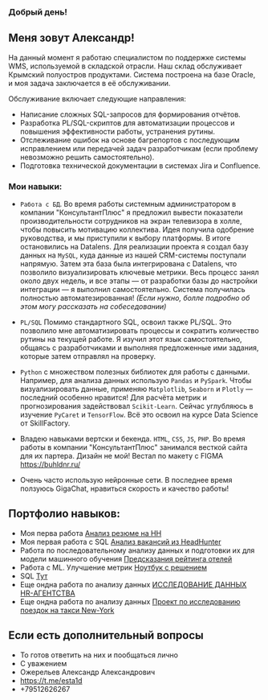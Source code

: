 ### Добрый день!
## Меня зовут Александр!
На данный момент я работаю специалистом по поддержке системы WMS, используемой в складской отрасли. Наш склад обслуживает Крымский полуостров продуктами. Система построена на базе Oracle, и моя задача заключается в её обслуживании.

Обслуживание включает следующие направления:

* Написание сложных SQL-запросов для формирования отчётов.
* Разработка PL/SQL-скриптов для автоматизации процессов и повышения эффективности работы, устранения рутины.
* Отслеживание ошибок на основе багрепортов с последующим исправлением или передачей задач разработчикам (если проблему невозможно решить самостоятельно).
* Подготовка технической документации в системах Jira и Confluence.


### Мои навыки:
* `Работа с БД`. Во время работы системным администратором в компании "КонсультантПлюс" я предложил вывести показатели производительности сотрудников на экран телевизора в холле, чтобы повысить мотивацию коллектива. Идея получила одобрение руководства, и мы приступили к выбору платформы. В итоге остановились на Datalens. Для реализации проекта я создал базу данных на `MySQL`, куда данные из нашей CRM-системы поступали напрямую. Затем эта база была интегрирована с Datalens, что позволило визуализировать ключевые метрики. Весь процесс занял около двух недель, и все этапы — от разработки базы до настройки интеграции — я выполнил самостоятельно. Система получилась полностью автоматезированная! *(Если нужно, болле подробно об этом могу рассказать на собеседовании)*

* `PL/SQL` Помимо стандартного SQL, освоил также PL/SQL. Это позволило мне автоматизировать процессы и сократить количество рутины на текущей работе. Я изучил этот язык самостоятельно, общаясь с разработчиками и выполняя предложенные ими задания, которые затем отправлял на проверку.

* `Python` с множеством полезных библиотек для работы с данными. Например, для анализа данных использую `Pandas` и `PySpark`. Чтобы визуализировать данные, применяю `Matplotlib`, `Seaborn` и `Plotly` — последний особенно нравится! Для расчёта метрик и прогнозирования задействовал `Scikit-Learn`. Сейчас углубляюсь в изучение `PyCaret` и `TensorFlow`. Всё это освоил на курсе Data Science от SkillFactory.

* Владею навыками вертски и бекенда. `HTML`, `CSS`, `JS`, `PHP`. Во время работы в компании "КонсультантПлюс" занимался весткой сайта для их партера. Дизайн не мой! Вестал по макету с FIGMA  https://buhldnr.ru/

* Очень часто использую нейронные сети. В последнее время ползуюсь GigaChat, нравиться скорость и качество работы! 

## Портфолио навыков:

* Моя перва работа [Анализ резюме на HH](https://github.com/esta1d/SF-DS-practice/blob/main/PROJECT/PROJECT-1/PROJECT-1.%20Анализ%20резюме%20из%20HeadHunter.ipynb)
* Моя первая работа с SQL [Анализ вакансий из HeadHunter](https://github.com/esta1d/SF-DS-practice/blob/main/PROJECT/PROJECT-2/PROJECT-2.%20Анализ%20вакансий%20из%20HeadHunter.ipynb)
* Работа по последовательному анализу данных и подготовки их для модели машинного обучения [Предсказания рейтинга отелей](https://github.com/esta1d/SF-DS-practice/blob/main/PROJECT/PROJECT-3/Project_3%20Rating%20prediction.ipynb)
* Работа с ML. Улучшение метрик [Ноутбук с решением](https://github.com/esta1d/SF-DS-practice/blob/main/PROJECT/PROJECT-4/Project_4_ML.ipynb)
* SQL [Тут](https://github.com/esta1d/SF-DS-practice/tree/main/SQL)
* Еще ондна работа по анализу данных [ИССЛЕДОВАНИЕ ДАННЫХ HR-АГЕНТСТВА](https://github.com/esta1d/SF-DS-practice/blob/main/block-3/HomeWork/Практика%20data_HR.ipynb)
* Еще ондна работа по анализу данных [Проект по исследованию поездок на такси New-York](https://github.com/esta1d/SF-DS-practice/blob/main/PROJECT/PROJECT-5/Project-5._Ноутбук-шаблон.ipynb)

## Если есть дополнительный вопросы
* То готов ответить на них и пообщаться лично
* С уважением 
* Ожерельев Александр Александрович
* https://t.me/esta1d
* +79512626267